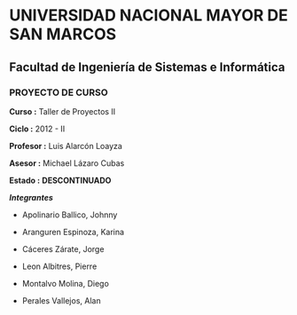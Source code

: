 # UNIVERSIDAD NACIONAL MAYOR DE SAN MARCOS #
## Facultad de Ingeniería de Sistemas e Informática ##

### PROYECTO DE CURSO ###

**Curso    :**  Taller de Proyectos II

**Ciclo    :**  2012 - II

**Profesor :**  Luis Alarcón Loayza

**Asesor   :**  Michael Lázaro Cubas


**Estado   :**  **DESCONTINUADO**


_**Integrantes**_

  * Apolinario Ballico, Johnny

  * Aranguren Espinoza, Karina

  * Cáceres Zárate, Jorge

  * Leon Albitres, Pierre

  * Montalvo Molina, Diego

  * Perales Vallejos, Alan